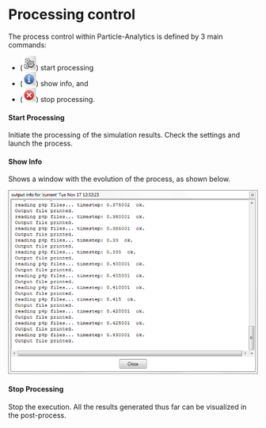 # Processing control

The process control within Particle-Analytics is defined by 3 main commands:

* (![](img/pre_run_exec.png)) start processing
* (![](img/pre_run_info.png)) show info, and 
* (![](img/pre_run_stop.png)) stop processing.

#### Start Processing

Initiate the processing of the simulation results. Check the settings and launch the process.

#### Show Info 

Shows a window with the evolution of the process, as shown below.

![](img/p4_run-info.png "Post-process output")

#### Stop Processing

Stop the execution. All the results generated thus far can be visualized in
the post-process.